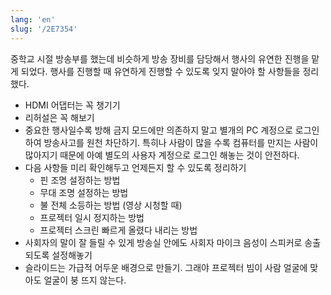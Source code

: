 ```yaml
---
lang: 'en'
slug: '/2E7354'
---
```


중학교 시절 방송부를 했는데 비슷하게 방송 장비를 담당해서 행사의 유연한 진행을 맡게 되었다.
행사를 진행할 때 유연하게 진행할 수 있도록 잊지 말아야 할 사항들을 정리했다.

- HDMI 어댑터는 꼭 챙기기
- 리허설은 꼭 해보기
- 중요한 행사일수록 방해 금지 모드에만 의존하지 말고 별개의 PC 계정으로 로그인하여 방송사고를 원천 차단하기. 특히나 사람이 많을 수록 컴퓨터를 만지는 사람이 많아지기 때문에 아예 별도의 사용자 계정으로 로그인 해놓는 것이 안전하다.
- 다음 사항들 미리 확인해두고 언제든지 할 수 있도록 정리하기
  - 핀 조명 설정하는 방법
  - 무대 조명 설정하는 방법
  - 불 전체 소등하는 방법 (영상 시청할 때)
  - 프로젝터 일시 정지하는 방법
  - 프로젝터 스크린 빠르게 올렸다 내리는 방법
- 사회자의 말이 잘 들릴 수 있게 방송실 안에도 사회자 마이크 음성이 스피커로 송출되도록 설정해놓기
- 슬라이드는 가급적 어두운 배경으로 만들기. 그래야 프로젝터 빔이 사람 얼굴에 맞아도 얼굴이 붕 뜨지 않는다.

<head>
  <html lang="en-US"/>
</head>
